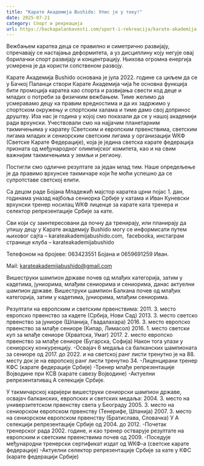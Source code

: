 ```yaml
---
title: "Карате Академија Bushido: Упис је у току!"
date: 2025-07-21
category: Спорт и рекреација
url: https://backapalankavesti.com/sport-i-rekreacija/karate-akademija-bushido-upis-u-toku/
---
```


Вежбањем каратеа деца се правилно и симетрично развијају, спречавају се настајања деформитета, а уз дисциплину коју негује овај борилачки спорт развијају и концентрацију. Њихова огромна енергија усмерена је да користи сопственом
развоју.

Карате Академија Bushido основана је јула 2022. године са циљем да се у Бачкој Паланци створи Карате Академија чија ће основна функција бити промоција каратеа као спорта и развијања свести код деце и младих о потреби за физичким вежбањем. Тиме желимо да усмеравамо децу ка правим вредностима и да их задржимо у спортском окружењу и спортским халама и тиме дамо свој допринос друштву.
Иза нас је година у којој смо показали да се у нашој академији ради врхунски. Учествовали смо на најјачим планетарним такмичењима у каратеу (Светским и европским првенствима, светским лигама младих и сениорским светским лигама у организацији WКФ (Светске Карате Федерације), која је једина светска карате федерација призната од међународног олимпијског комитета, као и на свим важнијим такмичењима у земљи и региону.

Постигли смо одличне резултате за један млад тим. Наше опредељење је да правимо врхунске такмичаре који ће моћи успешно да се супротставе светској елити.

Са децом раде Бојана Младежић мајстор каратеа црни појас 1. дан, годинама уназад најбоља сениорка Србије у катама и Иван Куневски врхунски тренер носилац WКФ лиценце за карате ката тренера и селектор репрезентације Србије за кате.

Сви који су заинтересовани да почну да тренирају, или планирају да упишу децу у Карате академију Bushido могу се информисати путем њиховог сајта – karateakademijabushido.com,  facebookа, инстаграм странице клуба – karateakademijabushido

Телефоном на бројеве: 063423551 Бојана и 0659691259 Иван.

Mail: karateakademijabushido@gmail.com

Вишеструки шампион државе почев од млађих категорија, затим у кадетима, јуниорима, млађим сениорима и сениорима, данас актуелни шампион државе.
Вишеструки шампион Балкана почев од млађих категорија, затим у кадетима, јуниорима, млађим сениорима.

Резултати на европским и светским првенствима:
2011. 3. место европско првенство за кадете (Србија, Нови Сад)
2013. 3. место светско првенство за јуниоре (Шпанија, Гвадалахара)
2016. 3. место европско првенство за млађе сениоре (Кипар, Лимасол)
2016. 1. место светски куп за млађе сениоре (Хрватска, Умаг)
2017. 2. место европско првенство за млађе сениоре (Бугарска, Софија)
Након тога улази у сениорску конкуренцију.
-Освајач 6 медаља са балканских шампионата за сениоре од 2017. до 2022. и на светској ранг листи тренутно је на 88. месту док је на европској ранг листи тренутно 34.
-Лиценцирани тренер КФС (карате федерације Србије)
-Тренер млађе репрезентације Војводине при КСВ (карате савезу Војводине)
-Актуелни репрезентативац А селекције Србије.

У такмичарској каријери вишеструки сениорски шампион државе, освајач балканских, европских и светских медаља:
2004. 3. место на универзитетском првенству света у Београду
2005. 3. место на сениорском европском првенству (Тенерифе, Шпанија)
2007. 3. место на сениорском европском првенству (Братислава, Словачка)
У А селекцији репрезентације Србије од 2004. до 2012.
-Почетак тренерског рада 2002. године, и као тренер остварује резултате на европским и светским првенствима почев од 2009.
-Поседује међународни тренерски сертификат издат од WКФ-а (светске карате федерације)
-Актуелни селектор репрезентације Србије за кате у КФС (карате федерацији Србије)

